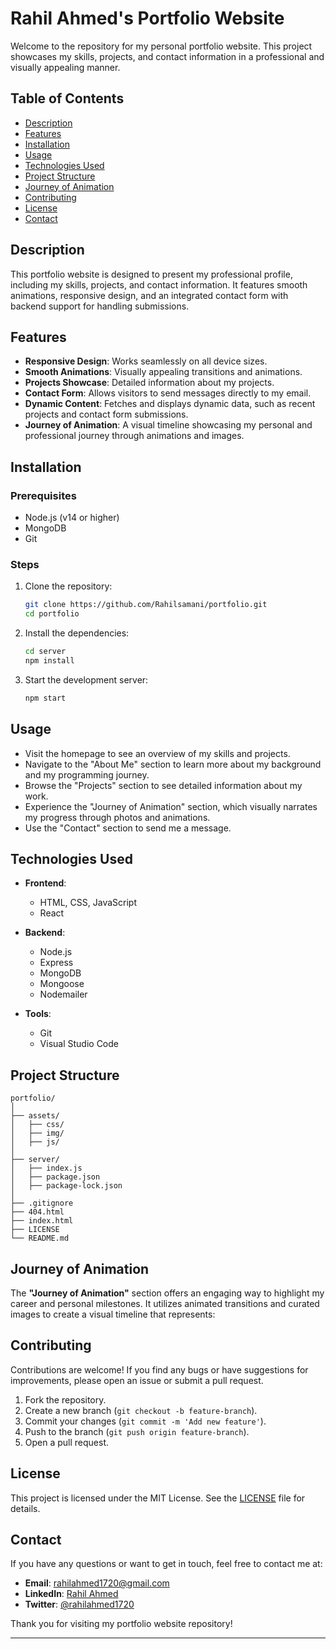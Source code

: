 # Rahil Ahmed's Portfolio Website

Welcome to the repository for my personal portfolio website. This project showcases my skills, projects, and contact information in a professional and visually appealing manner.

## Table of Contents

- [Description](#description)
- [Features](#features)
- [Installation](#installation)
- [Usage](#usage)
- [Technologies Used](#technologies-used)
- [Project Structure](#project-structure)
- [Journey of Animation](#journey-of-animation)
- [Contributing](#contributing)
- [License](#license)
- [Contact](#contact)

## Description

This portfolio website is designed to present my professional profile, including my skills, projects, and contact information. It features smooth animations, responsive design, and an integrated contact form with backend support for handling submissions.

## Features

- **Responsive Design**: Works seamlessly on all device sizes.
- **Smooth Animations**: Visually appealing transitions and animations.
- **Projects Showcase**: Detailed information about my projects.
- **Contact Form**: Allows visitors to send messages directly to my email.
- **Dynamic Content**: Fetches and displays dynamic data, such as recent projects and contact form submissions.
- **Journey of Animation**: A visual timeline showcasing my personal and professional journey through animations and images.

## Installation

### Prerequisites

- Node.js (v14 or higher)
- MongoDB
- Git

### Steps

1. Clone the repository:

   ```bash
   git clone https://github.com/Rahilsamani/portfolio.git
   cd portfolio
   ```

2. Install the dependencies:

   ```bash
   cd server
   npm install
   ```

3. Start the development server:

   ```bash
   npm start
   ```

## Usage

- Visit the homepage to see an overview of my skills and projects.
- Navigate to the "About Me" section to learn more about my background and my programming journey.
- Browse the "Projects" section to see detailed information about my work.
- Experience the "Journey of Animation" section, which visually narrates my progress through photos and animations.
- Use the "Contact" section to send me a message.

## Technologies Used

- **Frontend**:

  - HTML, CSS, JavaScript
  - React

- **Backend**:

  - Node.js
  - Express
  - MongoDB
  - Mongoose
  - Nodemailer

- **Tools**:
  - Git
  - Visual Studio Code

## Project Structure

```
portfolio/
│
├── assets/
│   ├── css/
│   ├── img/
│   ├── js/
│
├── server/
│   ├── index.js
│   ├── package.json
│   ├── package-lock.json
│
├── .gitignore
├── 404.html
├── index.html
├── LICENSE
└── README.md
```

## Journey of Animation

The **"Journey of Animation"** section offers an engaging way to highlight my career and personal milestones. It utilizes animated transitions and curated images to create a visual timeline that represents:

## Contributing

Contributions are welcome! If you find any bugs or have suggestions for improvements, please open an issue or submit a pull request.

1. Fork the repository.
2. Create a new branch (`git checkout -b feature-branch`).
3. Commit your changes (`git commit -m 'Add new feature'`).
4. Push to the branch (`git push origin feature-branch`).
5. Open a pull request.

## License

This project is licensed under the MIT License. See the [LICENSE](LICENSE) file for details.

## Contact

If you have any questions or want to get in touch, feel free to contact me at:

- **Email**: [rahilahmed1720@gmail.com](mailto:rahilahmed1720@gmail.com)
- **LinkedIn**: [Rahil Ahmed](https://www.linkedin.com/in/rahil-ahmed-samani/)
- **Twitter**: [@rahilahmed1720](https://x.com/rahilahmed1720)

Thank you for visiting my portfolio website repository!

---
